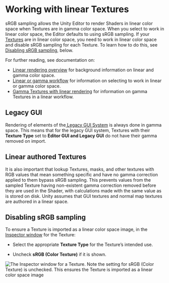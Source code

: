 # Working with linear Textures

sRGB sampling allows the Unity Editor to render Shaders in linear color space when Textures are in gamma color space. When you select to work in linear color space, the Editor defaults to using sRGB sampling. If your [Textures](Textures) are in linear color space, you need to work in linear color space and disable sRGB sampling for each Texture. To learn how to do this, see [Disabling sRGB sampling](#DisablingsRGBSampling), below.

For further reading, see documentation on:

* [Linear rendering overview](LinearLighting) for background information on linear and gamma color space.
* [Linear or gamma workflow](LinearRendering-LinearOrGammaWorkflow) for information on selecting to work in linear or gamma color space.
* [Gamma Textures with linear rendering](LinearRendering-GammaTextures) for information on gamma Textures in a linear workflow.

## Legacy GUI

Rendering of elements of the[ Legacy GUI System](http://docs.unity3d.com/Manual/GUIScriptingGuide.html) is always done in gamma space. This means that for the legacy GUI system, Textures with their __Texture Type__ set to __Editor GUI and Legacy GUI__ do not have their gamma removed on import.

## Linear authored Textures

It is also important that lookup Textures, masks, and other textures with RGB values that mean something specific and have no gamma correction applied to them bypass sRGB sampling. This prevents values from the sampled Texture having non-existent gamma correction removed before they are used in the Shader, with calculations made with the same value as is stored on disk. Unity assumes that GUI textures and normal map textures are authored in a linear space.

<a name="DisablingsRGBSampling"> </a>
## Disabling sRGB sampling

To ensure a Texture is imported as a linear color space image, in the [Inspector window](UsingTheInspector) for the Texture:

* Select the appropriate __Texture Type__ for the Texture’s intended use.

* Uncheck __sRGB (Color Texture)__ if it is shown.

![The Inspector window for a Texture. Note the setting for __sRGB (Color Texture)__ is unchecked. This ensures the Texture is imported as a linear color space image](../uploads/Main/LinearRendering-SRGBSetting.png)